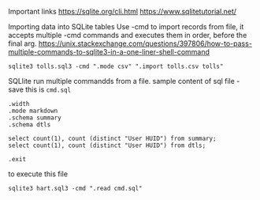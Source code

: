 
Important links 
https://sqlite.org/cli.html
https://www.sqlitetutorial.net/ 


Importing data into SQLite tables
Use -cmd to import records from file, it accepts multiple -cmd commands and executes them in order, before the final arg.
https://unix.stackexchange.com/questions/397806/how-to-pass-multiple-commands-to-sqlite3-in-a-one-liner-shell-command

`sqlite3 tolls.sql3 -cmd ".mode csv" ".import tolls.csv tolls"`



SQLlite run multiple commandds from a file. 
sample content of sql file - save this is `cmd.sql`
```
.width
.mode markdown
.schema summary
.schema dtls

select count(1), count (distinct "﻿User HUID") from summary;
select count(1), count (distinct "﻿User HUID") from dtls;

.exit
```

to execute this file

`sqlite3 hart.sql3 -cmd ".read cmd.sql"`

